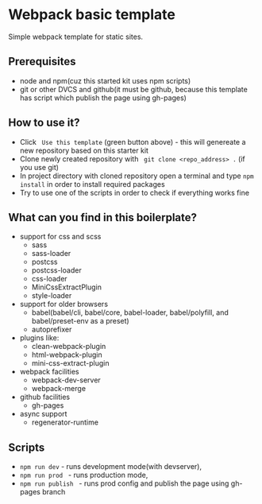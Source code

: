 # Webpack basic template

Simple webpack template for static sites.

## Prerequisites

* node and npm(cuz this started kit uses npm scripts)
* git or other DVCS and github(it must be github, because this template has script which publish the page using gh-pages)

## How to use it?

* Click ` Use this template` (green button above) - this will genereate a new repository based on this starter kit
* Clone newly created repository with ` git clone <repo_address> .` (if you use git)
* In project directory with cloned repository open a terminal and type ` npm install ` in order to install required packages
* Try to use one of the scripts in order to check if everything works fine

## What can you find in this boilerplate?

* support for css and scss
    * sass
    * sass-loader
    * postcss
    * postcss-loader
    * css-loader
    * MiniCssExtractPlugin
    * style-loader
* support for older browsers
    * babel(babel/cli, babel/core, babel-loader, babel/polyfill, and babel/preset-env as a preset)
    * autoprefixer
* plugins like:
    * clean-webpack-plugin
    * html-webpack-plugin
    * mini-css-extract-plugin
* webpack facilities
    * webpack-dev-server
    * webpack-merge
* github facilities
    * gh-pages
* async support
    * regenerator-runtime

## Scripts
* ` npm run dev ` - runs development mode(with devserver),
* ` npm run prod  ` - runs production mode,
* ` npm run publish  ` - runs prod config and publish the page using gh-pages branch